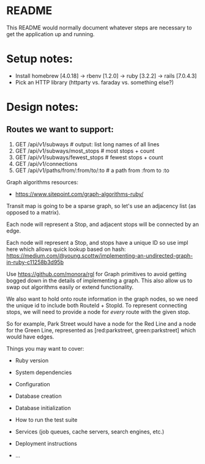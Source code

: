 # README

This README would normally document whatever steps are necessary to get the
application up and running.

# Setup notes:
- Install homebrew [4.0.18] -> rbenv [1.2.0] -> ruby [3.2.2] -> rails [7.0.4.3]
- Pick an HTTP library (httparty vs. faraday vs. something else?)

# Design notes:

## Routes we want to support:

1. GET /api/v1/subways # output: list long names of all lines
1. GET /api/v1/subways/most_stops # most stops + count
1. GET /api/v1/subways/fewest_stops # fewest stops + count
1. GET /api/v1/connections
1. GET /api/v1/paths/from/:from/to/:to # a path from :from to :to

Graph algorithms resources:
- https://www.sitepoint.com/graph-algorithms-ruby/

Transit map is going to be a sparse graph, so let's use an adjacency list (as opposed to a matrix).

Each node will represent a Stop, and adjacent stops will be connected by an edge.

Each node will represent a Stop, and stops have a unique ID so use impl here which allows quick lookup based on hash: https://medium.com/@young.scottw/implementing-an-undirected-graph-in-ruby-c11258b3d95b

Use https://github.com/monora/rgl for Graph primitives to avoid getting bogged down in the details of implementing a graph.  This also allow us to swap out algorithms easily or extend functionality.

We also want to hold onto route information in the graph nodes, so we need the unique id to include both RouteId + StopId.  To represent connecting stops, we will need to provide a node for _every_ route with the given stop.

So for example, Park Street would have a node for the Red Line and a node for the Green Line, represented as [red:parkstreet, green:parkstreet] which would have edges.


Things you may want to cover:

* Ruby version

* System dependencies

* Configuration

* Database creation

* Database initialization

* How to run the test suite

* Services (job queues, cache servers, search engines, etc.)

* Deployment instructions

* ...
